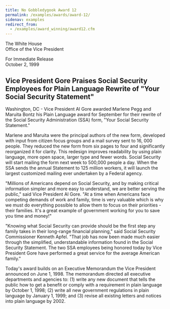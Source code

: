 ```yaml
---
title: No Gobbledygook Award 12
permalink: /examples/awards/award-12/
sidenav: examples
redirect_from:
  - /examples/award_winning/award12.cfm
---
```


The White House  
Office of the Vice President

For Immediate Release  
October 2, 1999

## Vice President Gore Praises Social Security Employees for Plain Language Rewrite of "Your Social Security Statement"

Washington, DC - Vice President Al Gore awarded Marlene Pegg and Maruita Bontz his Plain Language award for September for their rewrite of the Social Security Administration (SSA) form, "Your Social Security Statement."

Marlene and Maruita were the principal authors of the new form, developed with input from citizen focus groups and a mail survey sent to 16, 000 people. They reduced the new form from six pages to four and significantly reorganized it for clarity. This redesign improves readability by using plain language, more open space, larger type and fewer words. Social Security will start mailing the form next week to 500,000 people a day. When the SSA sends the annual Statement to 125 million workers, it will launch the largest customized mailing ever undertaken by a Federal agency.

"Millions of Americans depend on Social Security, and by making critical information simpler and more easy to understand, we are better serving the public," said Vice President Al Gore. "At a time when Americans face competing demands of work and family, time is very valuable which is why we must do everything possible to allow them to focus on their priorities - their families. It's a great example of government working for you to save you time and money!"

"Knowing what Social Security can provide should be the first step any family takes in their long-range financial planning," said Social Security Commissioner Kenneth Apfel. "That job has now been made much easier through the simplified, understandable information found in the Social Security Statement. The two SSA employees being honored today by Vice President Gore have performed a great service for the average American family."

Today's award builds on an Executive Memorandum the Vice President announced on June 1, 1998. The memorandum directed all executive departments and agencies to: (1) write any new document that tells the public how to get a benefit or comply with a requirement in plain language by October 1, 1998; (2) write all new government regulations in plain language by January 1, 1999; and (3) revise all existing letters and notices into plain language by 2002.
